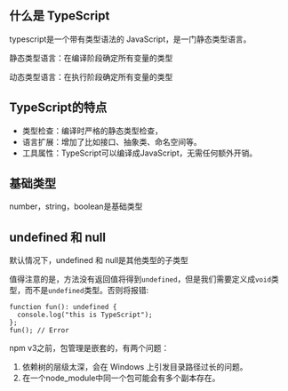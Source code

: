 ## 什么是 TypeScript

typescript是一个带有类型语法的 JavaScript，是一门静态类型语言。

静态类型语言：在编译阶段确定所有变量的类型

动态类型语言：在执行阶段确定所有变量的类型

## TypeScript的特点

- 类型检查：编译时严格的静态类型检查，
- 语言扩展：增加了比如接口、抽象类、命名空间等。
- 工具属性：TypeScript可以编译成JavaScript，无需任何额外开销。

## 基础类型

number，string，boolean是基础类型

## undefined 和 null

默认情况下，undefined 和 null是其他类型的子类型



值得注意的是，方法没有返回值将得到`undefined`，但是我们需要定义成`void`类型，而不是`undefined`类型。否则将报错:

```
function fun(): undefined {
  console.log("this is TypeScript");
};
fun(); // Error
```

npm v3之前，包管理是嵌套的，有两个问题：

1. 依赖树的层级太深，会在 Windows 上引发目录路径过长的问题。
2. 在一个node_module中同一个包可能会有多个副本存在。

